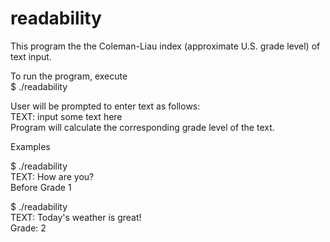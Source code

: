 # readability

This program the the Coleman-Liau index (approximate U.S. grade level) of text input.

To run the program, execute<br />
$ ./readability<br />

User will be prompted to enter text as follows: <br />
TEXT: input some text here <br />
Program will calculate the corresponding grade level of the text.

Examples

$ ./readability <br />
TEXT: How are you? <br />
Before Grade 1<br />

$ ./readability <br />
TEXT: Today's weather is great! <br />
Grade: 2<br />


